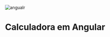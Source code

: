 ![angualr](https://user-images.githubusercontent.com/101908636/190209625-f085a604-5aeb-4a02-bdce-1be6921ee0fd.png)
<h1>Calculadora em Angular</h1>

